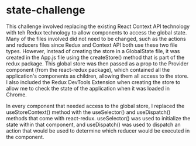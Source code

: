 # state-challenge

This challenge involved replacing the existing React Context API technology with teh Redux technology to allow components to access the global state. Many of the files
involved did not need to be changed, such as the actions and reducers files since Redux and Context API both use these two file types. However, instead of creating 
the store in a GlobalState file, it was created in the App.js file using the createStore() method that is part of the redux package. This global store was then passed
as a prop to the Provider component (from the react-redux package), which contained all the application's components as children, allowing them all access to the store.
I also included the Redux DevTools Extension when creating the store to allow me to check the state of the application when it was loaded in Chrome. 

In every component that needed access to the global store, I replaced the useStoreContext() method with the useSelector() and useDispatch() methods that come with
react-redux. useSelector() was used to initialize the state within that component, and useDispatch() was used to dispatch an action that would be used to determine
which reducer would be executed in the component. 
